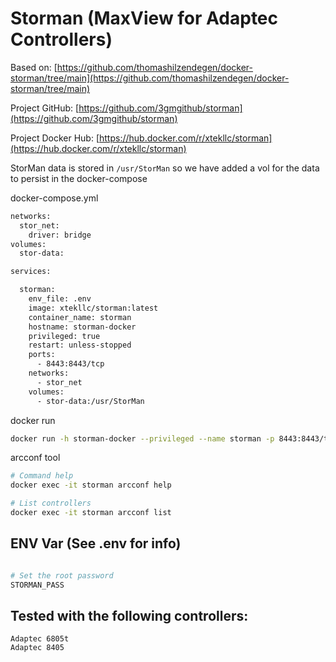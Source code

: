 # Storman (MaxView for Adaptec Controllers)

Based on: [https://github.com/thomashilzendegen/docker-storman/tree/main](https://github.com/thomashilzendegen/docker-storman/tree/main)

Project GitHub: [https://github.com/3gmgithub/storman](https://github.com/3gmgithub/storman)

Project Docker Hub: [https://hub.docker.com/r/xtekllc/storman](https://hub.docker.com/r/xtekllc/storman)

StorMan data is stored in `/usr/StorMan` so we have added a vol for the data to persist in the docker-compose

docker-compose.yml
```bash
networks:
  stor_net:
    driver: bridge
volumes:
  stor-data:

services:

  storman:
    env_file: .env
    image: xtekllc/storman:latest
    container_name: storman
    hostname: storman-docker
    privileged: true
    restart: unless-stopped
    ports:
      - 8443:8443/tcp
    networks:
      - stor_net
    volumes:
      - stor-data:/usr/StorMan
```

docker run
```bash
docker run -h storman-docker --privileged --name storman -p 8443:8443/tcp xtekllc/storman:latest
```

arcconf tool
```bash
# Command help
docker exec -it storman arcconf help

# List controllers
docker exec -it storman arcconf list
```

## ENV Var (See .env for info)
```bash

# Set the root password
STORMAN_PASS
```

## Tested with the following controllers:

```
Adaptec 6805t
Adaptec 8405
```